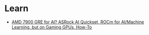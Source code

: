 # Learn
- [AMD 7900 GRE for AI? ASRock AI Quickset, ROCm for AI/Machine Learning, but on Gaming GPUs, How-To](https://youtu.be/u-g-aedIjRI)

